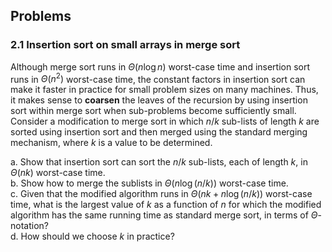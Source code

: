 ## Problems

### 2.1 Insertion sort on small arrays in merge sort

Although merge sort runs in $\Theta(n \log n)$ worst-case time and insertion sort runs
in $\Theta(n^2)$ worst-case time, the constant factors in insertion sort can make it faster
in practice for small problem sizes on many machines. 
Thus, it makes sense to **coarsen** the leaves of the recursion by using insertion sort within merge sort 
when sub-problems become sufficiently small. Consider a modification to merge sort in
which $n/k$ sub-lists of length $k$ are sorted using insertion sort and then merged
using the standard merging mechanism, where $k$ is a value to be determined.

a. Show that insertion sort can sort the $n / k$ sub-lists, each of length $k$, in $\Theta(nk)$
   worst-case time.    
b. Show how to merge the sublists in $\Theta(n \log (n/k))$ worst-case time.    
c. Given that the modified algorithm runs in $\Theta(nk + n \log (n/k))$ worst-case time,
   what is the largest value of $k$ as a function of $n$ for which the modified algorithm 
   has the same running time as standard merge sort, in terms of $\Theta$-notation?    
d. How should we choose $k$ in practice?  



